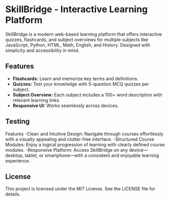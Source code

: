 # SkillBridge - Interactive Learning Platform

SkillBridge is a modern web-based learning platform that offers interactive quizzes, flashcards, and subject overviews for multiple subjects like JavaScript, Python, HTML, Math, English, and History. Designed with simplicity and accessibility in mind.

##  Features

-  **Flashcards:** Learn and memorize key terms and definitions.
-  **Quizzes:** Test your knowledge with 5-question MCQ quizzes per subject.
-  **Subject Overview:** Each subject includes a 100+ word description with relevant learning links.
-  **Responsive UI:** Works seamlessly across devices.

## Testing

Features
-Clean and Intuitive Design: 
 Navigate through courses effortlessly with a visually appealing and clutter-free interface.
-Structured Course Modules: 
 Enjoy a logical progression of learning with clearly defined course modules.
-Responsive Platform: 
 Access SkillBridge on any device—desktop, tablet, or smartphone—with a consistent and enjoyable learning experience.



## License

This project is licensed under the MIT License. See the LICENSE file for details. 

